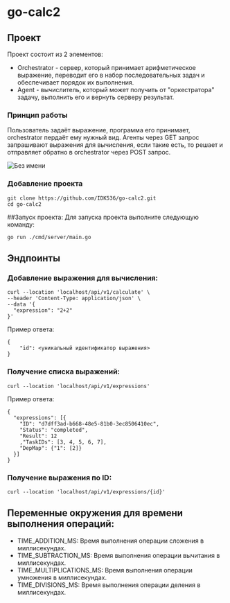 # go-calc2

## Проект
Проект состоит из 2 элементов:
* Orchestrator - сервер, который принимает арифметическое выражение, переводит его в набор последовательных задач и обеспечивает порядок их выполнения.
* Agent - вычислитель, который может получить от "оркестратора" задачу, выполнить его и вернуть серверу результат.

### Принцип работы
Пользователь задаёт выражение, программа его принимает, orchestrator пердаёт ему нужный вид. Агенты через GET запрос запрашивают выражения для вычисления, если такие есть, то решает и отправляет обратно в orchestrator через POST запрос.

![Без имени](https://github.com/user-attachments/assets/898f6bb0-2385-420f-b0a6-2d0f9f0efb8f)

### Добавление проекта
```
git clone https://github.com/IDK536/go-calc2.git
cd go-calc2
```

##Запуск проекта:
Для запуска проекта выполните следующую команду:

```
go run ./cmd/server/main.go
```

## Эндпоинты

### Добавление выражения для вычисления:

```
curl --location 'localhost/api/v1/calculate' \
--header 'Content-Type: application/json' \
--data '{
  "expression": "2+2"
}'
```
Пример ответа:
```
{
    "id": <уникальный идентификатор выражения>
}
```

### Получение списка выражений:

```
curl --location 'localhost/api/v1/expressions'
```
Пример ответа:
```
{
  "expressions": [{
    "ID": "d7dff3ad-b668-48e5-81b0-3ec8506410ec",
    "Status": "completed",
    "Result": 12
    ,"TaskIDs": [3, 4, 5, 6, 7],
    "DepMap": {"1": [2]}
  }]
}
```

### Получение выражения по ID:

```
curl --location 'localhost/api/v1/expressions/{id}'
```

## Переменные окружения для времени выполнения операций:
* TIME_ADDITION_MS: Время выполнения операции сложения в миллисекундах.
* TIME_SUBTRACTION_MS: Время выполнения операции вычитания в миллисекундах.
* TIME_MULTIPLICATIONS_MS: Время выполнения операции умножения в миллисекундах.
* TIME_DIVISIONS_MS: Время выполнения операции деления в миллисекундах.


